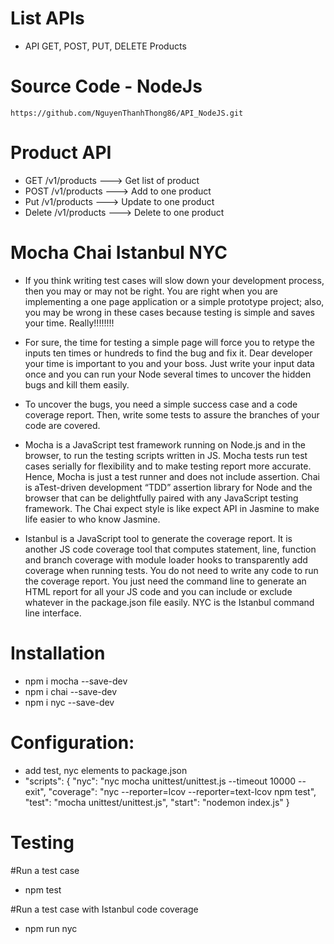 # List APIs
- API GET, POST, PUT, DELETE Products 
# Source Code - NodeJs
    https://github.com/NguyenThanhThong86/API_NodeJS.git

# Product API
- GET /v1/products ---> Get list of product
- POST /v1/products ---> Add to one product
- Put /v1/products ---> Update to one product
- Delete /v1/products ---> Delete to one product

# Mocha Chai Istanbul NYC

- If you think writing test cases will slow down your development process, then you may or may not be right. You are right when you are implementing a one page application or a simple prototype project; also, you may be wrong in these cases because testing is simple and saves your time. Really!!!!!!!!

- For sure, the time for testing a simple page will force you to retype the inputs ten times or hundreds to find the bug and fix it. Dear developer your time is important to you and your boss. Just write your input data once and you can run your Node several times to uncover the hidden bugs and kill them easily.

- To uncover the bugs, you need a simple success case and a code coverage report. Then, write some tests to assure the branches of your code are covered.

- Mocha is a JavaScript test framework running on Node.js and in the browser, to run the testing scripts written in JS. Mocha tests run test cases serially for flexibility and to make testing report more accurate. Hence, Mocha is just a test runner and does not include assertion. Chai is aTest-driven development “TDD” assertion library for Node and the browser that can be delightfully paired with any JavaScript testing framework. The Chai expect style is like expect API in Jasmine to make life easier to who know Jasmine.

- Istanbul is a JavaScript tool to generate the coverage report. It is another JS code coverage tool that computes statement, line, function and branch coverage with module loader hooks to transparently add coverage when running tests. You do not need to write any code to run the coverage report. You just need the command line to generate an HTML report for all your JS code and you can include or exclude whatever in the package.json file easily. NYC is the Istanbul command line interface.

# Installation
	
- npm i mocha --save-dev
- npm i chai --save-dev
- npm i nyc --save-dev


# Configuration:
- add test, nyc elements to package.json
- "scripts": {
        "nyc": "nyc mocha unittest/unittest.js --timeout 10000 --exit",
        "coverage": "nyc --reporter=lcov --reporter=text-lcov npm test",
        "test": "mocha unittest/unittest.js",
        "start": "nodemon index.js"
    }
  
  
# Testing
#Run a test case
- npm test
  
  
#Run a test case with Istanbul code coverage
- npm run nyc
